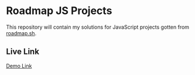 # Roadmap JS Projects

This repository will contain my solutions for JavaScript projects gotten from [roadmap.sh](https://roadmap.sh/projects/simple-tabs).

## Live Link
[Demo Link](https://ugboaja-uchechi.github.io/roadmap-js-projects/)
